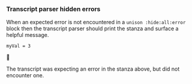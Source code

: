 ### Transcript parser hidden errors

When an expected error is not encountered in a `unison :hide:all:error` block
then the transcript parser should print the stanza
and surface a helpful message.

``` unison
myVal = 3
```

🛑

The transcript was expecting an error in the stanza above, but did not encounter one.
